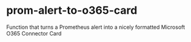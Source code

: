 # prom-alert-to-o365-card
Function that turns a Prometheus alert into a nicely formatted Microsoft O365 Connector Card 
